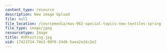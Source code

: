 ```yaml
---
content_type: resource
description: New image Upload
file: null
file_location: /coursemedia/mas-962-special-topics-new-textiles-spring-2010/1742372474e298f624d65aea2e16c2e2_AVRtesting.jpg
file_type: image/jpeg
resourcetype: Image
title: AVRtesting.jpg
uid: 17423724-74e2-98f6-24d6-5aea2e16c2e2
---
```

